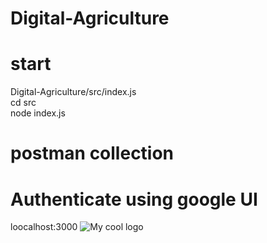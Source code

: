 # Digital-Agriculture
# start
<div>Digital-Agriculture/src/index.js</div>
<div>cd src</div>
<div>node index.js</div>

# postman collection


# Authenticate using google UI
loocalhost:3000
<img src="/logo.png" alt="My cool logo"/>
